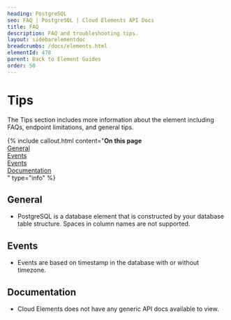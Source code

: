 ```yaml
---
heading: PostgreSQL
seo: FAQ | PostgreSQL | Cloud Elements API Docs
title: FAQ
description: FAQ and troubleshooting tips.
layout: sidebarelementdoc
breadcrumbs: /docs/elements.html
elementId: 478
parent: Back to Element Guides
order: 50
---
```


# Tips

The Tips section includes more information about the element including FAQs, endpoint limitations, and general tips.

{% include callout.html content="<strong>On this page</strong></br><a href=#general>General</a></br><a href=#events>Events</a></br><a href=#events>Events</a></br><a href=#documentation>Documentation</a></br>" type="info" %}

## General

* PostgreSQL is a database element that is constructed by your database table structure. Spaces in column names are not supported.

## Events

* Events are based on timestamp in the database with or without timezone.

## Documentation

* Cloud Elements does not have any generic API docs available to view.
